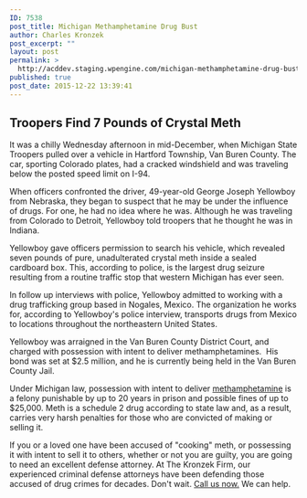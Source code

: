 ```yaml
---
ID: 7538
post_title: Michigan Methamphetamine Drug Bust
author: Charles Kronzek
post_excerpt: ""
layout: post
permalink: >
  http://acddev.staging.wpengine.com/michigan-methamphetamine-drug-bust.html
published: true
post_date: 2015-12-22 13:39:41
---
```

<h2><b>Troopers Find 7 Pounds of Crystal Meth</b></h2>
It was a chilly Wednesday afternoon in mid-December, when Michigan State Troopers pulled over a vehicle in Hartford Township, Van Buren County. The car, sporting Colorado plates, had a cracked windshield and was traveling below the posted speed limit on I-94.<!--more-->

<span style="font-weight: 400;">When officers confronted the driver, 49-year-old George Joseph Yellowboy from Nebraska, they began to suspect that he may be under the influence of drugs. For one, he had no idea where he was. Although he was traveling from Colorado to Detroit, Yellowboy told troopers that he thought he was in Indiana.</span>

<span style="font-weight: 400;">Yellowboy gave officers permission to search his vehicle, which revealed seven pounds of pure, unadulterated crystal meth inside a sealed cardboard box. This, according to police, is the largest drug seizure resulting from a routine traffic stop that western Michigan has ever seen. </span>

<span style="font-weight: 400;">In follow up interviews with police, Yellowboy admitted to working with a drug trafficking group based in Nogales, Mexico. The organization he works for, according to Yellowboy's police interview, transports drugs from Mexico to locations throughout the northeastern United States.</span>

Yellowboy was arraigned in the Van Buren County District Court, and charged with possession with intent to deliver methamphetamines.  His bond was set at $2.5 million, and he is currently being held in the Van Buren County Jail.

<span style="font-weight: 400;">Under Michigan law, possession with intent to deliver <a href="http://acddev.staging.wpengine.com/methamphetamine.html" target="_blank">methamphetamine</a> is a felony punishable by up to 20 years in prison and possible fines of up to $25,000. Meth is a schedule 2 drug according to state law and, as a result, carries very harsh penalties for those who are convicted of making or selling it.</span>

<span style="font-weight: 400;">If you or a loved one have been accused of "cooking" meth, or possessing it with intent to sell it to others, whether or not you are guilty, you are going to need an excellent defense attorney. At The Kronzek Firm, our experienced criminal defense attorneys have been defending those accused of drug crimes for decades. Don't wait. <a href="http://acddev.staging.wpengine.com/contact-us.html" target="_blank">Call us now.</a> We can help.</span>